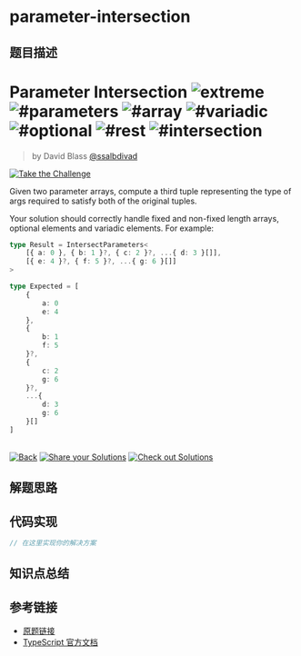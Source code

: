 # parameter-intersection

## 题目描述

<!--info-header-start--><h1>Parameter Intersection <img src="https://img.shields.io/badge/-extreme-b11b8d" alt="extreme"/> <img src="https://img.shields.io/badge/-%23parameters-999" alt="#parameters"/> <img src="https://img.shields.io/badge/-%23array-999" alt="#array"/> <img src="https://img.shields.io/badge/-%23variadic-999" alt="#variadic"/> <img src="https://img.shields.io/badge/-%23optional-999" alt="#optional"/> <img src="https://img.shields.io/badge/-%23rest-999" alt="#rest"/> <img src="https://img.shields.io/badge/-%23intersection-999" alt="#intersection"/></h1><blockquote><p>by David Blass <a href="https://github.com/ssalbdivad" target="_blank">@ssalbdivad</a></p></blockquote><p><a href="https://tsch.js.org/31997/play" target="_blank"><img src="https://img.shields.io/badge/-Take%20the%20Challenge-3178c6?logo=typescript&logoColor=white" alt="Take the Challenge"/></a> </p><!--info-header-end-->

Given two parameter arrays, compute a third tuple representing the type of args required to satisfy both of the original tuples.

Your solution should correctly handle fixed and non-fixed length arrays, optional elements and variadic elements. For example:

```ts
type Result = IntersectParameters<
	[{ a: 0 }, { b: 1 }?, { c: 2 }?, ...{ d: 3 }[]],
	[{ e: 4 }?, { f: 5 }?, ...{ g: 6 }[]]
>

type Expected = [
	{
		a: 0
		e: 4
	},
	{
		b: 1
		f: 5
	}?,
	{
		c: 2
		g: 6
	}?,
	...{
		d: 3
		g: 6
	}[]
]
```


<!--info-footer-start--><br><a href="../../README.md" target="_blank"><img src="https://img.shields.io/badge/-Back-grey" alt="Back"/></a> <a href="https://tsch.js.org/31997/answer" target="_blank"><img src="https://img.shields.io/badge/-Share%20your%20Solutions-teal" alt="Share your Solutions"/></a> <a href="https://tsch.js.org/31997/solutions" target="_blank"><img src="https://img.shields.io/badge/-Check%20out%20Solutions-de5a77?logo=awesome-lists&logoColor=white" alt="Check out Solutions"/></a> <!--info-footer-end-->

## 解题思路

<!-- 在这里记录你的解题思路和学习笔记 -->

## 代码实现

```typescript
// 在这里实现你的解决方案
```

## 知识点总结

<!-- 在这里总结相关的 TypeScript 知识点 -->

## 参考链接

- [原题链接](https://github.com/type-challenges/type-challenges/tree/main/questions/31997-extreme-parameter-intersection)
- [TypeScript 官方文档](https://www.typescriptlang.org/docs/)
